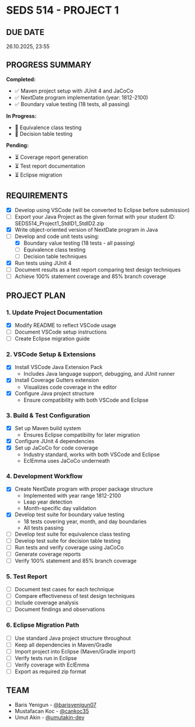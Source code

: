 # SEDS 514 - PROJECT 1

## DUE DATE

26.10.2025, 23:55

## PROGRESS SUMMARY

**Completed:**

- ✅ Maven project setup with JUnit 4 and JaCoCo
- ✅ NextDate program implementation (year: 1812-2100)
- ✅ Boundary value testing (18 tests, all passing)

**In Progress:**

- 🔄 Equivalence class testing
- 🔄 Decision table testing

**Pending:**

- ⏳ Coverage report generation
- ⏳ Test report documentation
- ⏳ Eclipse migration

## REQUIREMENTS

- [x] Develop using VSCode (will be converted to Eclipse before submission)
- [ ] Export your Java Project as the given format with your student ID: SEDS514_Project1_StdID1_StdID2.zip
- [x] Write object-oriented version of NextDate program in Java
- [ ] Develop and code unit tests using:
  - [x] Boundary value testing (18 tests - all passing)
  - [ ] Equivalence class testing
  - [ ] Decision table techniques
- [x] Run tests using JUnit 4
- [ ] Document results as a test report comparing test design techniques
- [ ] Achieve 100% statement coverage and 85% branch coverage

## PROJECT PLAN

### 1. Update Project Documentation

- [x] Modify README to reflect VSCode usage
- [ ] Document VSCode setup instructions
- [ ] Create Eclipse migration guide

### 2. VSCode Setup & Extensions

- [x] Install VSCode Java Extension Pack
  - Includes Java language support, debugging, and JUnit runner
- [x] Install Coverage Gutters extension
  - Visualizes code coverage in the editor
- [x] Configure Java project structure
  - Ensure compatibility with both VSCode and Eclipse

### 3. Build & Test Configuration

- [x] Set up Maven build system
  - Ensures Eclipse compatibility for later migration
- [x] Configure JUnit 4 dependencies
- [x] Set up JaCoCo for code coverage
  - Industry standard, works with both VSCode and Eclipse
  - EclEmma uses JaCoCo underneath

### 4. Development Workflow

- [x] Create NextDate program with proper package structure
  - Implemented with year range 1812-2100
  - Leap year detection
  - Month-specific day validation
- [x] Develop test suite for boundary value testing
  - 18 tests covering year, month, and day boundaries
  - All tests passing
- [ ] Develop test suite for equivalence class testing
- [ ] Develop test suite for decision table testing
- [ ] Run tests and verify coverage using JaCoCo
- [ ] Generate coverage reports
- [ ] Verify 100% statement and 85% branch coverage

### 5. Test Report

- [ ] Document test cases for each technique
- [ ] Compare effectiveness of test design techniques
- [ ] Include coverage analysis
- [ ] Document findings and observations

### 6. Eclipse Migration Path

- [ ] Use standard Java project structure throughout
- [ ] Keep all dependencies in Maven/Gradle
- [ ] Import project into Eclipse (Maven/Gradle import)
- [ ] Verify tests run in Eclipse
- [ ] Verify coverage with EclEmma
- [ ] Export as required zip format

## TEAM

- Baris Yenigun - [@barisyenigun07](https://github.com/barisyenigun07)
- Mustafacan Koc - [@cankoc35](https://github.com/cankoc35)
- Umut Akin - [@umutakin-dev](https://github.com/umutakin-dev)
